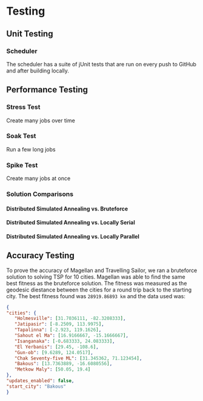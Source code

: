 # Testing

## Unit Testing

### Scheduler

The scheduler has a suite of jUnit tests that are run on every push to GitHub and after building locally.

## Performance Testing

### Stress Test

Create many jobs over time

### Soak Test

Run a few long jobs

### Spike Test

Create many jobs at once

### Solution Comparisons

#### Distributed Simulated Annealing vs. Bruteforce

#### Distributed Simulated Annealing vs. Locally Serial

#### Distributed Simulated Annealing vs. Locally Parallel

## Accuracy Testing

To prove the accuracy of Magellan and Travelling Sailor, we ran a bruteforce solution to solving TSP for 10 cities. Magellan was able to find the same best fitness as the bruteforce solution. The fitness was measured as the geodesic diestance between the cities for a round trip back to the starting city. The best fitness found was `28919.86893 km` and the data used was:

```json
{
"cities": {
   "Holmesville": [31.7036111, -82.3208333],
   "Jatipasir": [-8.2509, 113.9975],
   "Tapalinna": [-2.923, 119.1626],
   "Sahout el Ma": [16.9166667, -15.1666667],
   "Isanganaka": [-0.683333, 24.083333],
   "El Yerbanis": [29.45, -108.6],
   "Gun-ob": [9.6289, 124.0517],
   "Chak Seventy-five ML": [31.345362, 71.123454],
   "Bakous": [13.7363889, -16.6080556],
   "Metkow Maly": [50.05, 19.4]
},
"updates_enabled": false,
"start_city": "Bakous"
}
```
